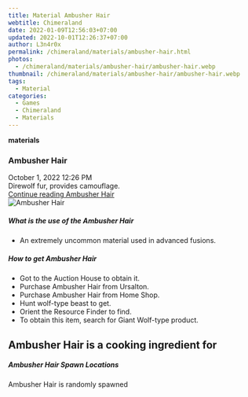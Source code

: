 ```yaml
---
title: Material Ambusher Hair
webtitle: Chimeraland
date: 2022-01-09T12:56:03+07:00
updated: 2022-10-01T12:26:37+07:00
author: L3n4r0x
permalink: /chimeraland/materials/ambusher-hair.html
photos:
  - /chimeraland/materials/ambusher-hair/ambusher-hair.webp
thumbnail: /chimeraland/materials/ambusher-hair/ambusher-hair.webp
tags:
  - Material
categories:
  - Games
  - Chimeraland
  - Materials
---
```


<section id="bootstrap-wrapper">
  <link
    rel="stylesheet"
    href="https://cdn.statically.io/gh/dimaslanjaka/Web-Manajemen/40ac3225/css/bootstrap-4.5-wrapper.css"
  />
  <div
    class="row g-0 border rounded overflow-hidden flex-md-row mb-4 shadow-sm position-relative"
  >
    <div class="col p-4 d-flex flex-column position-static">
      <strong class="d-inline-block mb-2 text-success">materials</strong>
      <h3 class="mb-0">Ambusher Hair</h3>
      <div class="mb-1 text-muted">October 1, 2022 12:26 PM</div>
      <div class="mb-2 border p-1">Direwolf fur, provides camouflage.</div>
      <a href="#" class="stretched-link d-none"
        >Continue reading Ambusher Hair</a
      >
    </div>
    <div class="col-auto d-none d-lg-block">
      <img
        src="/chimeraland/materials/ambusher-hair/ambusher-hair.webp"
        alt="Ambusher Hair"
      />
    </div>
  </div>
  <div class="row">
    <div class="col-lg-6 col-12 mb-2">
      <div class="card">
        <div class="card-body">
          <h5 class="card-title">What is the use of the Ambusher Hair</h5>
          <div class="card-text">
            <ul>
              <li>An extremely uncommon material used in advanced fusions.</li>
            </ul>
          </div>
        </div>
      </div>
    </div>
    <div class="col-lg-6 col-12 mb-2">
      <div class="card">
        <div class="card-body">
          <h5 class="card-title">How to get Ambusher Hair</h5>
          <div class="card-text">
            <ul>
              <li>Got to the Auction House to obtain it.</li>
              <li>Purchase Ambusher Hair from Ursalton.</li>
              <li>Purchase Ambusher Hair from Home Shop.</li>
              <li>Hunt wolf-type beast to get.</li>
              <li>Orient the Resource Finder to find.</li>
              <li>To obtain this item, search for Giant Wolf-type product.</li>
            </ul>
          </div>
        </div>
      </div>
    </div>
    <div class="col-lg-6 col-12 mb-2">
      <h2 id="cookable">Ambusher Hair is a cooking ingredient for</h2>
    </div>
    <div class="col-12 mb-2">
      <h5>Ambusher Hair Spawn Locations</h5>
      <p>Ambusher Hair is randomly spawned</p>
    </div>
  </div>
</section>